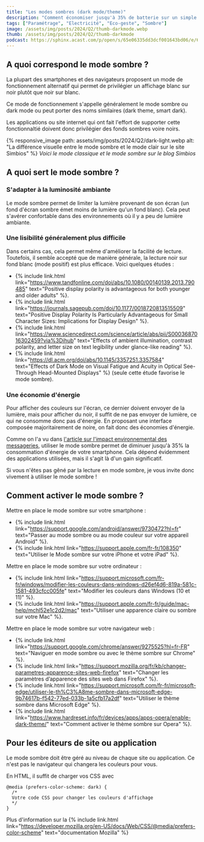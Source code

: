 ```yaml
---
title: "Les modes sombres (dark mode/theme)"
description: "Comment économiser jusqu'à 35% de batterie sur un simple paramétrage"
tags: ["Paramétrage", "Electricité", "Eco-geste", "Sombre"]
image: /assets/img/posts/2024/Q2/thumb-darkmode.webp
thumb: /assets/img/posts/2024/Q2/thumb-darkmode
podcast: https://sphinx.acast.com/p/open/s/65e06335dd3dcf001643bd06/e/66744c428fbce3001224ef74/media.mp3
---
```


## A quoi correspond le mode sombre ?

La plupart des smartphones et des navigateurs proposent un mode de fonctionnement alternatif qui permet de privilégier un affichage blanc sur noir plutôt que noir sur blanc.

Ce mode de fonctionnement s'appelle généralement le mode sombre ou dark mode ou peut porter des noms similaires (dark theme, smart dark).

Les applications ou site internet qui ont fait l'effort de supporter cette fonctionnaltié doivent donc privilégier des fonds sombres voire noirs.

{% responsive_image 
  path: assets/img/posts/2024/Q2/dark-light.webp 
  alt: "La différence visuelle entre le mode sombre et le mode clair sur le site Simbios" 
%}
*Voici le mode classique et le mode sombre sur le blog Simbios*

## A quoi sert le mode sombre ?

### S'adapter à la luminosité ambiante

Le mode sombre permet de limiter la lumière provenant de son écran (un fond d'écran sombre émet moins de lumière qu'un fond blanc). Cela peut s'avérer confortable dans des environnements où il y a peu de lumière ambiante.

### Une lisibilité généralement plus difficile 

Dans certains cas, cela permet même d'améliorer la facilité de lecture. Toutefois, il semble accepté que de manière générale, la lecture noir sur fond blanc (mode positif) est plus efficace. Voici quelques études :

- {% include link.html link="https://www.tandfonline.com/doi/abs/10.1080/00140139.2013.790485" text="Positive display polarity is advantageous for both younger and older adults" %}. 
- {% include link.html link="https://journals.sagepub.com/doi/10.1177/0018720813515509" text="Positive Display Polarity Is Particularly Advantageous for Small Character Sizes: Implications for Display Design" %}. 
- {% include link.html link="https://www.sciencedirect.com/science/article/abs/pii/S0003687016302459?via%3Dihub" text="Effects of ambient illumination, contrast polarity, and letter size on text legibility under glance-like reading" %}. 
- {% include link.html link="https://dl.acm.org/doi/abs/10.1145/3357251.3357584" text="Effects of Dark Mode on Visual Fatigue and Acuity in Optical See-Through Head-Mounted Displays" %} (seule cette étude favorise le mode sombre). 

### Une économie d'énergie

Pour afficher des couleurs sur l'écran, ce dernier doivent envoyer de la lumière, mais pour afficher du noir, il suffit de ne pas envoyer de lumière, ce qui ne consomme donc pas d'énergie. En proposant une interface composée majoritairement de noire, on fait donc des économies d'énergie.

Comme on l'a vu dans [l'article sur l'impact environnemental des messageries](/blog/2024/05/13/ecoconception-services-messagerie), utiliser le mode sombre permet de diminuer jusqu'à 35% la consommation d'énergie de votre smartphone. Cela dépend évidemment des applications utilisées, mais il s'agit là d'un gain significatif.

Si vous n'êtes pas gêné par la lecture en mode sombre, je vous invite donc vivement à utiliser le mode sombre !

## Comment activer le mode sombre ?

Mettre en place le mode sombre sur votre smartphone :

- {% include link.html link="https://support.google.com/android/answer/9730472?hl=fr" text="Passer au mode sombre ou au mode couleur sur votre appareil Android" %}.
- {% include link.html link="https://support.apple.com/fr-fr/108350" text="Utiliser le Mode sombre sur votre iPhone et votre iPad" %}.

Mettre en place le mode sombre sur votre ordinateur :

- {% include link.html link="https://support.microsoft.com/fr-fr/windows/modifier-les-couleurs-dans-windows-d26ef4d6-819a-581c-1581-493cfcc005fe" text="Modifier les couleurs dans Windows (10 et 11)" %}.
- {% include link.html link="https://support.apple.com/fr-fr/guide/mac-help/mchl52e1c2d2/mac" text="Utiliser une apparence claire ou sombre sur votre Mac" %}.

Mettre en place le mode sombre sur votre navigateur web :

- {% include link.html link="https://support.google.com/chrome/answer/9275525?hl=fr-FR" text="Naviguer en mode sombre ou avec le thème sombre sur Chrome" %}.
- {% include link.html link="https://support.mozilla.org/fr/kb/changer-parametres-apparence-sites-web-firefox" text="Changer les paramètres d’apparence des sites web dans Firefox" %}.
- {% include link.html link="https://support.microsoft.com/fr-fr/microsoft-edge/utiliser-le-th%C3%A8me-sombre-dans-microsoft-edge-9b74617b-f542-77ed-033b-1a5cfb17a2df" text="Utiliser le thème sombre dans Microsoft Edge" %}.
- {% include link.html link="https://www.hardreset.info/fr/devices/apps/apps-opera/enable-dark-theme/" text="Comment activer le thème sombre sur Opera" %}.

## Pour les éditeurs de site ou application

Le mode sombre doit être géré au niveau de chaque site ou application. Ce n'est pas le navigateur qui changera les couleurs pour vous.

En HTML, il suffit de charger vos CSS avec
```
@media (prefers-color-scheme: dark) {
  /*
  Votre code CSS pour changer les couleurs d'affichage
  */
}
```

Plus d'information sur la {% include link.html link="https://developer.mozilla.org/en-US/docs/Web/CSS/@media/prefers-color-scheme" text="documentation Mozilla" %}